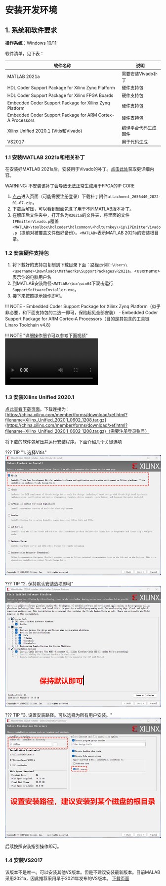 # 安装开发环境

## 1. 系统和软件要求

**操作系统**：Windows 10/11

软件清单，见下表：

|软件名称|说明|
|---|---|
|MATLAB 2021a|需要安装Vivado补丁|
|HDL Coder Support Package for Xilinx Zynq Platform|硬件支持包|
|HDL Coder Support Package for Xilinx FPGA Boards|硬件支持包|
|Embedded Coder Support Package for Xilinx Zynq Platform|硬件支持包|
|Embedded Coder Support Package for ARM Cortex-A Processors|硬件支持包|
|Xilinx Unified 2020.1 (Vitis和Vivado)|编译平台代码生成固件|
|VS2017|用于代码生成|

### 1.1 安装MATLAB 2021a和相关补丁
在安装好MATLAB 2021a后，安装用于Vivado的补丁。[点击此处](https://ww2.mathworks.cn/support/bugreports/2656440)获取更详细内容。

WARNING: 不安装该补丁会导致无法正常生成用于FPGA的IP CORE

1. [点击](https://ww2.mathworks.cn/support/bugreports/2656440)进入页面（可能需要注册登录）下载补丁附件`attachment_2656440_2022-01-07.zip`。
2. 下载后解压，可以看到里面包含了用于不同MATLAB版本补丁。
3. 在解压后文件夹中，打开名为`R2021a`的文件夹，将里面的文件`IPEmitterVivado.p`覆盖`<MATLAB>\toolbox\hdlcoder\hdlcommon\+hdlturnkey\+ip\IPEmitterVivado.p`（提前对被覆盖文件做好备份）。`<MATLAB>`表示MATLAB 2021a的安装根目录。

### 1.2 安装硬件支持包

1. 将下载好的支持包复制到下载目录下面：路径示例`C:\Users\<username>\Downloads\MathWorks\SupportPackages\R2021a`。<username\>表示你的电脑用户名
2. 到MATLAB安装路径`<MATLAB>\bin\win64`下双击运行`SupportSoftwareInstaller.exe`。
3. 接下来按照提示操作即可。

!!! NOTE 
	- Embedded Coder Support Package for Xilinx Zynq Platform（似乎非必要，和下面支持包的二选一即可，保险起见全部安装）
	- Embedded Coder Support Package for ARM Cortex-A Processors（目的是其包含的工具链Linaro Toolchain v4.8）

!!! NOTE "详细操作细节可以参考下面视频"
	![type:video](../videos/安装硬件支持包.mp4)

### 1.3 安装Xilinx Unified 2020.1


[点此查看下载页面](https://china.xilinx.com/support/download/index.html/content/xilinx/zh/downloadNav/vitis/archive-vitis.html)。下载连接为：[https://china.xilinx.com/member/forms/download/xef.html?filename=Xilinx_Unified_2020.1_0602_1208.tar.gz](https://china.xilinx.com/member/forms/download/xef.html?filename=Xilinx_Unified_2020.1_0602_1208.tar.gz)（需要注册登录账号）

将下载的软件包解压并运行安装程序。下面介绍几个关键选项

??? TIP "1. 选择Vitis"
	![](../img-large/vitis_install_1.png)

??? TIP "2. 保持默认安装选项即可"
	![](../img-large/vitis_install_2.png)

??? TIP "3. 设置安装路径。可以选择为所有用户安装。"
	![](../img-large/vitis_install_3.png)

后续按照安装指引操作即可。

### 1.4 安装VS2017

该版本不是唯一。可以安装其他VS版本。但是不建议安装最新版本。目前MALAB采用2021a，因此推荐采用早于2021年发布的VS版本。
[下载页面](https://github.com/RflyBUAA/RflySimRTDoc/tree/gh-pages/software)

